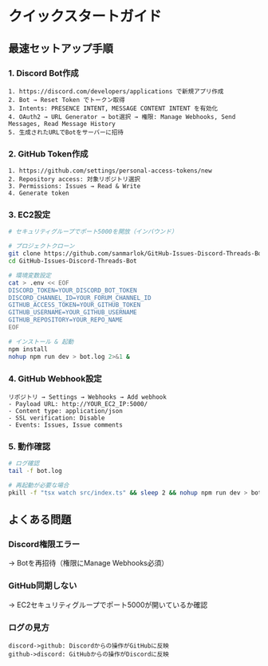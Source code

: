 # クイックスタートガイド

## 最速セットアップ手順

### 1. Discord Bot作成
```
1. https://discord.com/developers/applications で新規アプリ作成
2. Bot → Reset Token でトークン取得
3. Intents: PRESENCE INTENT, MESSAGE CONTENT INTENT を有効化
4. OAuth2 → URL Generator → bot選択 → 権限: Manage Webhooks, Send Messages, Read Message History
5. 生成されたURLでBotをサーバーに招待
```

### 2. GitHub Token作成
```
1. https://github.com/settings/personal-access-tokens/new
2. Repository access: 対象リポジトリ選択
3. Permissions: Issues → Read & Write
4. Generate token
```

### 3. EC2設定
```bash
# セキュリティグループでポート5000を開放（インバウンド）

# プロジェクトクローン
git clone https://github.com/sanmarlok/GitHub-Issues-Discord-Threads-Bot.git
cd GitHub-Issues-Discord-Threads-Bot

# 環境変数設定
cat > .env << EOF
DISCORD_TOKEN=YOUR_DISCORD_BOT_TOKEN
DISCORD_CHANNEL_ID=YOUR_FORUM_CHANNEL_ID
GITHUB_ACCESS_TOKEN=YOUR_GITHUB_TOKEN
GITHUB_USERNAME=YOUR_GITHUB_USERNAME
GITHUB_REPOSITORY=YOUR_REPO_NAME
EOF

# インストール & 起動
npm install
nohup npm run dev > bot.log 2>&1 &
```

### 4. GitHub Webhook設定
```
リポジトリ → Settings → Webhooks → Add webhook
- Payload URL: http://YOUR_EC2_IP:5000/
- Content type: application/json
- SSL verification: Disable
- Events: Issues, Issue comments
```

### 5. 動作確認
```bash
# ログ確認
tail -f bot.log

# 再起動が必要な場合
pkill -f "tsx watch src/index.ts" && sleep 2 && nohup npm run dev > bot.log 2>&1 &
```

## よくある問題

### Discord権限エラー
→ Botを再招待（権限にManage Webhooks必須）

### GitHub同期しない
→ EC2セキュリティグループでポート5000が開いているか確認

### ログの見方
```
discord->github: Discordからの操作がGitHubに反映
github->discord: GitHubからの操作がDiscordに反映
```
